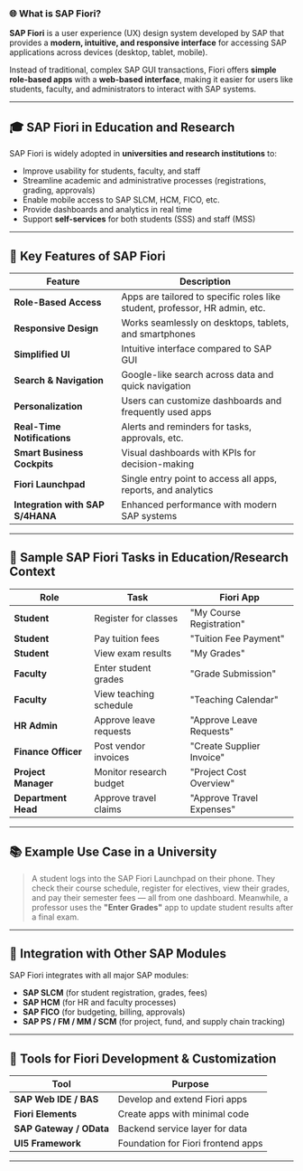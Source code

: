 ### 🌐 What is **SAP Fiori**?

**SAP Fiori** is a user experience (UX) design system developed by SAP that provides a **modern, intuitive, and responsive interface** for accessing SAP applications across devices (desktop, tablet, mobile).

Instead of traditional, complex SAP GUI transactions, Fiori offers **simple role-based apps** with a **web-based interface**, making it easier for users like students, faculty, and administrators to interact with SAP systems.

---

## 🎓 SAP Fiori in Education and Research

SAP Fiori is widely adopted in **universities and research institutions** to:

* Improve usability for students, faculty, and staff
* Streamline academic and administrative processes (registrations, grading, approvals)
* Enable mobile access to SAP SLCM, HCM, FICO, etc.
* Provide dashboards and analytics in real time
* Support **self-services** for both students (SSS) and staff (MSS)

---

## 🔑 Key Features of SAP Fiori

| Feature                          | Description                                                                 |
| -------------------------------- | --------------------------------------------------------------------------- |
| **Role-Based Access**            | Apps are tailored to specific roles like student, professor, HR admin, etc. |
| **Responsive Design**            | Works seamlessly on desktops, tablets, and smartphones                      |
| **Simplified UI**                | Intuitive interface compared to SAP GUI                                     |
| **Search & Navigation**          | Google-like search across data and quick navigation                         |
| **Personalization**              | Users can customize dashboards and frequently used apps                     |
| **Real-Time Notifications**      | Alerts and reminders for tasks, approvals, etc.                             |
| **Smart Business Cockpits**      | Visual dashboards with KPIs for decision-making                             |
| **Fiori Launchpad**              | Single entry point to access all apps, reports, and analytics               |
| **Integration with SAP S/4HANA** | Enhanced performance with modern SAP systems                                |

---

## 🧪 Sample SAP Fiori Tasks in Education/Research Context

| Role                | Task                    | Fiori App                 |
| ------------------- | ----------------------- | ------------------------- |
| **Student**         | Register for classes    | "My Course Registration"  |
| **Student**         | Pay tuition fees        | "Tuition Fee Payment"     |
| **Student**         | View exam results       | "My Grades"               |
| **Faculty**         | Enter student grades    | "Grade Submission"        |
| **Faculty**         | View teaching schedule  | "Teaching Calendar"       |
| **HR Admin**        | Approve leave requests  | "Approve Leave Requests"  |
| **Finance Officer** | Post vendor invoices    | "Create Supplier Invoice" |
| **Project Manager** | Monitor research budget | "Project Cost Overview"   |
| **Department Head** | Approve travel claims   | "Approve Travel Expenses" |

---

## 📚 Example Use Case in a University

> A student logs into the SAP Fiori Launchpad on their phone. They check their course schedule, register for electives, view their grades, and pay their semester fees — all from one dashboard.
> Meanwhile, a professor uses the **"Enter Grades"** app to update student results after a final exam.

---

## 🔄 Integration with Other SAP Modules

SAP Fiori integrates with all major SAP modules:

* **SAP SLCM** (for student registration, grades, fees)
* **SAP HCM** (for HR and faculty processes)
* **SAP FICO** (for budgeting, billing, approvals)
* **SAP PS / FM / MM / SCM** (for project, fund, and supply chain tracking)

---

## 🧰 Tools for Fiori Development & Customization

| Tool                    | Purpose                            |
| ----------------------- | ---------------------------------- |
| **SAP Web IDE / BAS**   | Develop and extend Fiori apps      |
| **Fiori Elements**      | Create apps with minimal code      |
| **SAP Gateway / OData** | Backend service layer for data     |
| **UI5 Framework**       | Foundation for Fiori frontend apps |

---

